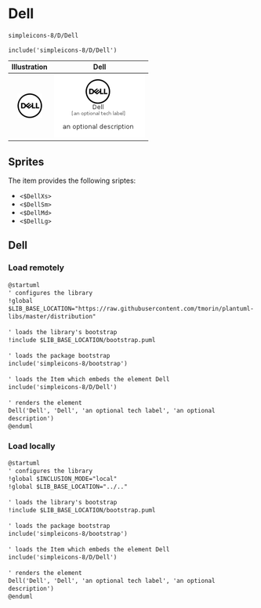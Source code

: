 # Dell


```text
simpleicons-8/D/Dell
```

```text
include('simpleicons-8/D/Dell')
```



| Illustration | Dell |
| :---: | :---: |
| ![illustration for Illustration](../../simpleicons-8/D/Dell.png) | ![illustration for Dell](../../simpleicons-8/D/Dell.Local.png) |



## Sprites
The item provides the following sriptes:

- `<$DellXs>`
- `<$DellSm>`
- `<$DellMd>`
- `<$DellLg>`





## Dell

### Load remotely
```plantuml
@startuml
' configures the library
!global $LIB_BASE_LOCATION="https://raw.githubusercontent.com/tmorin/plantuml-libs/master/distribution"

' loads the library's bootstrap
!include $LIB_BASE_LOCATION/bootstrap.puml

' loads the package bootstrap
include('simpleicons-8/bootstrap')

' loads the Item which embeds the element Dell
include('simpleicons-8/D/Dell')

' renders the element
Dell('Dell', 'Dell', 'an optional tech label', 'an optional description')
@enduml
```

### Load locally
```plantuml
@startuml
' configures the library
!global $INCLUSION_MODE="local"
!global $LIB_BASE_LOCATION="../.."

' loads the library's bootstrap
!include $LIB_BASE_LOCATION/bootstrap.puml

' loads the package bootstrap
include('simpleicons-8/bootstrap')

' loads the Item which embeds the element Dell
include('simpleicons-8/D/Dell')

' renders the element
Dell('Dell', 'Dell', 'an optional tech label', 'an optional description')
@enduml
```

